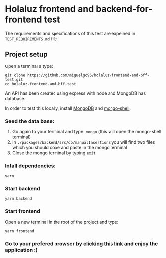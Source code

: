 # Holaluz frontend and backend-for-frontend test

The requirements and specifications of this test are expeined in `TEST_REQUIREMENTS.md` file

## Project setup

Open a terminal a type:

```
git clone https://github.com/miguelgc95/holaluz-frontend-and-bff-test.git
cd holaluz-frontend-and-bff-test
```

An API has been created using express with node and MongoDB has database.

In order to test this locally, install [MongoDB](https://www.mongodb.com/docs/manual/installation/) and
[mongo-shell](https://www.mongodb.com/try/download/shell).

### Seed the data base:

1. Go again to your terminal and type:
   `mongo`
   (this will open the mongo-shell terminal)
2. in `./packages/backend/src/db/manualInsertions` you will find two files which you should cope and paste in the mongo terminal
3. Close the mongo terminal by typing `exit`

### Intall dependencies:

```
yarn
```

### Start backend

```
yarn backend
```

### Start frontend

Open a new terminal in the root of the project and type:

```
yarn frontend
```

### Go to your prefered browser by [clicking this link](http://localhost:8080/landing-page) and enjoy the application :)

